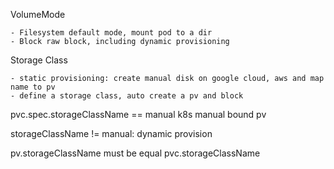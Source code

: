VolumeMode

    - Filesystem default mode, mount pod to a dir
    - Block raw block, including dynamic provisioning

Storage Class

    - static provisioning: create manual disk on google cloud, aws and map name to pv
    - define a storage class, auto create a pv and block

pvc.spec.storageClassName == manual
k8s manual bound pv

storageClassName != manual: dynamic provision

pv.storageClassName must be equal pvc.storageClassName